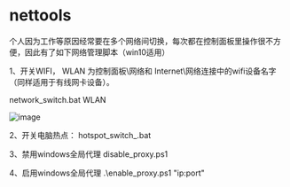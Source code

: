 # nettools
个人因为工作等原因经常要在多个网络间切换，每次都在控制面板里操作很不方便，因此有了如下网络管理脚本（win10适用）

1、开关WIFI， WLAN 为控制面板\网络和 Internet\网络连接中的wifi设备名字（同样适用于有线网卡设备）。

network_switch.bat  WLAN

![image](https://user-images.githubusercontent.com/3379460/134833619-a406e37c-0e4d-4ed4-8aaa-5cc91871a731.png)

2、开关电脑热点：
hotspot_switch_.bat


3、禁用windows全局代理
disable_proxy.ps1

4、启用windows全局代理
.\enable_proxy.ps1 "ip:port"

